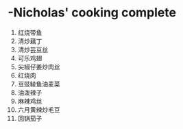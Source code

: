 # -Nicholas' cooking complete
1. 红烧带鱼
2. 清炒藕丁
3. 清炒芸豆丝
4. 可乐鸡翅
5. 尖椒仔姜炒肉丝
6. 红烧肉
7. 豆豉鲮鱼油麦菜
8. 油泼辣子
9. 麻辣鸡丝
10. 六月黄辣炒毛豆
11. 回锅茄子
